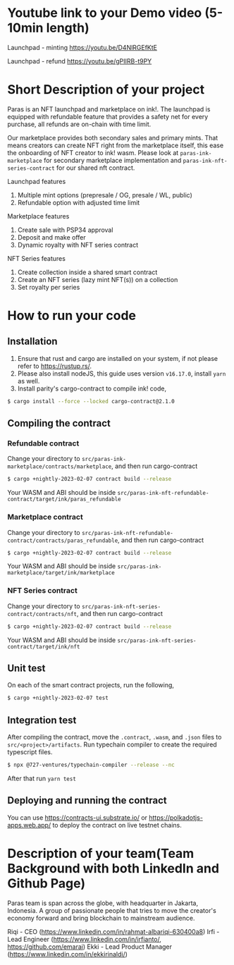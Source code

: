 # Youtube link to your Demo video (5-10min length)

Launchpad - minting https://youtu.be/D4NlRGEfKtE

Launchpad - refund https://youtu.be/gPIIRB-t9PY

# Short Description of your project

Paras is an NFT launchpad and marketplace on ink!. The launchpad is equipped with refundable feature that
provides a safety net for every purchase, all refunds are on-chain with time limit.

Our marketplace provides both secondary sales and primary mints. That means creators can create NFT
right from the marketplace itself, this ease the onboarding of NFT creator to ink! wasm. Please look at
`paras-ink-marketplace` for secondary marketplace implementation and `paras-ink-nft-series-contract`
for our shared nft contract.

Launchpad features

1. Multiple mint options (prepresale / OG, presale / WL, public)
2. Refundable option with adjusted time limit

Marketplace features

1. Create sale with PSP34 approval
2. Deposit and make offer
3. Dynamic royalty with NFT series contract

NFT Series features

1. Create collection inside a shared smart contract
2. Create an NFT series (lazy mint NFT(s)) on a collection
3. Set royalty per series

# How to run your code

## Installation

1. Ensure that rust and cargo are installed on your system, if not please refer to https://rustup.rs/.
2. Please also install nodeJS, this guide uses version `v16.17.0`, install `yarn` as well.
3. Install parity's cargo-contract to compile ink! code,

```sh
$ cargo install --force --locked cargo-contract@2.1.0
```

## Compiling the contract

### Refundable contract

Change your directory to `src/paras-ink-marketplace/contracts/marketplace`, and then run cargo-contract

```sh
$ cargo +nightly-2023-02-07 contract build --release
```

Your WASM and ABI should be inside `src/paras-ink-nft-refundable-contract/target/ink/paras_refundable`

### Marketplace contract

Change your directory to `src/paras-ink-nft-refundable-contract/contracts/paras_refundable`, and then run cargo-contract

```sh
$ cargo +nightly-2023-02-07 contract build --release
```

Your WASM and ABI should be inside `src/paras-ink-marketplace/target/ink/marketplace`

### NFT Series contract

Change your directory to `src/paras-ink-nft-series-contract/contracts/nft`, and then run cargo-contract

```sh
$ cargo +nightly-2023-02-07 contract build --release
```

Your WASM and ABI should be inside `src/paras-ink-nft-series-contract/target/ink/nft`

## Unit test

On each of the smart contract projects, run the following,

```sh
$ cargo +nightly-2023-02-07 test
```

## Integration test

After compiling the contract, move the `.contract`, `.wasm`, and `.json` files to `src/<project>/artifacts`.
Run typechain compiler to create the required typescript files.

```sh
$ npx @727-ventures/typechain-compiler --release --nc
```

After that run `yarn test`

## Deploying and running the contract

You can use https://contracts-ui.substrate.io/ or https://polkadotjs-apps.web.app/ to deploy the contract on live testnet chains.

# Description of your team(Team Background with both LinkedIn and Github Page)

Paras team is span across the globe, with headquarter in Jakarta, Indonesia. A group of passionate people that tries to move the creator's economy forward and bring blockchain to mainstream audience.

Riqi - CEO (https://www.linkedin.com/in/rahmat-albariqi-630400a8)
Irfi - Lead Engineer (https://www.linkedin.com/in/irfianto/, https://github.com/emarai)
Ekki - Lead Product Manager (https://www.linkedin.com/in/ekkirinaldi/)

